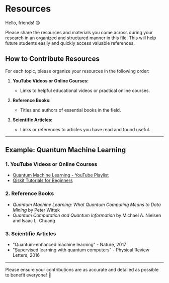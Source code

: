 # Resources

Hello, friends! 😊

Please share the resources and materials you come across during your research in an organized and structured manner in this file. This will help future students easily and quickly access valuable references. 

## How to Contribute Resources
For each topic, please organize your resources in the following order:

1. **YouTube Videos or Online Courses:**
   - Links to helpful educational videos or practical online courses.

2. **Reference Books:**
   - Titles and authors of essential books in the field.

3. **Scientific Articles:**
   - Links or references to articles you have read and found useful.

---

## Example: Quantum Machine Learning

### 1. YouTube Videos or Online Courses
- [Quantum Machine Learning - YouTube Playlist](https://youtube.com/playlist?list=PLOFEBzvs-VvrXTMy5Y2IqmSaUjfnhvBHR&si=TzjVDGUyXTOOsWCH)
- [Qiskit Tutorials for Beginners](https://qiskit.org/learn/tutorials)

### 2. Reference Books
- _Quantum Machine Learning: What Quantum Computing Means to Data Mining_ by Peter Wittek
- _Quantum Computation and Quantum Information_ by Michael A. Nielsen and Isaac L. Chuang

### 3. Scientific Articles
- "Quantum-enhanced machine learning" - Nature, 2017
- "Supervised learning with quantum computers" - Physical Review Letters, 2016

---

Please ensure your contributions are as accurate and detailed as possible to benefit everyone! 🙏
